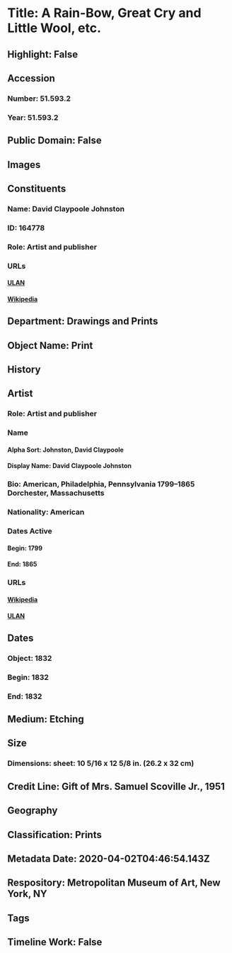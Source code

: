 # Title: A Rain-Bow, Great Cry and Little Wool, etc.
## Highlight: False
## Accession
### Number: 51.593.2
### Year: 51.593.2
## Public Domain: False
## Images
## Constituents
### Name: David Claypoole Johnston
### ID: 164778
### Role: Artist and publisher
### URLs
#### [ULAN](http://vocab.getty.edu/page/ulan/500031218)
#### [Wikipedia](https://www.wikidata.org/wiki/Q5232408)
## Department: Drawings and Prints
## Object Name: Print
## History
## Artist
### Role: Artist and publisher
### Name
#### Alpha Sort: Johnston, David Claypoole
#### Display Name: David Claypoole Johnston
### Bio: American, Philadelphia, Pennsylvania 1799–1865 Dorchester, Massachusetts
### Nationality: American
### Dates Active
#### Begin: 1799
#### End: 1865
### URLs
#### [Wikipedia](https://www.wikidata.org/wiki/Q5232408)
#### [ULAN](http://vocab.getty.edu/page/ulan/500031218)
## Dates
### Object: 1832
### Begin: 1832
### End: 1832
## Medium: Etching
## Size
### Dimensions: sheet: 10 5/16 x 12 5/8 in. (26.2 x 32 cm)
## Credit Line: Gift of Mrs. Samuel Scoville Jr., 1951
## Geography
## Classification: Prints
## Metadata Date: 2020-04-02T04:46:54.143Z
## Respository: Metropolitan Museum of Art, New York, NY
## Tags
## Timeline Work: False